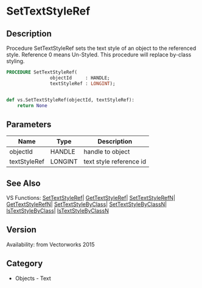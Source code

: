 # SetTextStyleRef

## Description
Procedure SetTextStyleRef sets the text style of an object to the referenced style. Reference 0 means Un-Styled.  This procedure will replace by-class styling.

```pascal
PROCEDURE SetTextStyleRef(
				objectId     : HANDLE;
				textStyleRef : LONGINT);
```

```python

def vs.SetTextStyleRef(objectId, textStyleRef):
    return None
```

## Parameters
|Name|Type|Description|
|---|---|---|
|objectId|HANDLE|handle to object|
|textStyleRef|LONGINT|text style reference id|

## See Also
VS Functions:
[SetTextStyleRef](SetTextStyleRef.md)| [GetTextStyleRef](GetTextStyleRef.md)| [SetTextStyleRefN](SetTextStyleRefN.md)| [GetTextStyleRefN](GetTextStyleRefN.md)| [SetTextStyleByClass](SetTextStyleByClass.md)| [SetTextStyleByClassN](SetTextStyleByClassN.md)| [IsTextStyleByClass](IsTextStyleByClass.md)| [IsTextStyleByClassN](IsTextStyleByClassN.md)

## Version
Availability: from Vectorworks 2015
## Category
* Objects - Text

